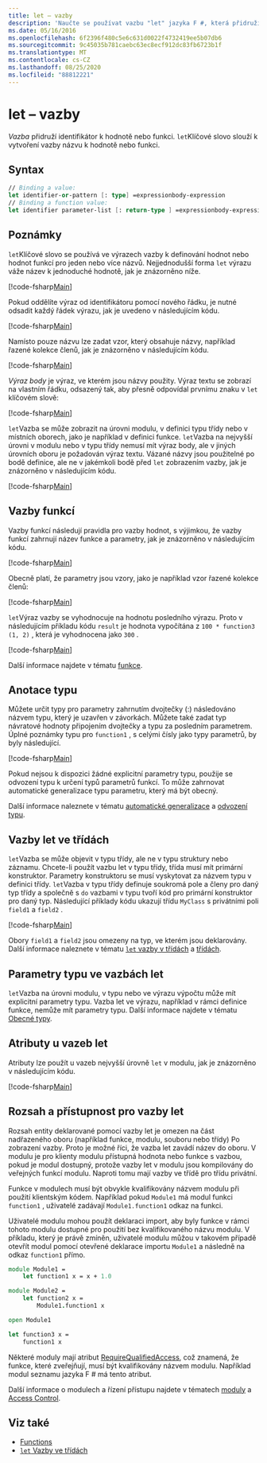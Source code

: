 ```yaml
---
title: let – vazby
description: 'Naučte se používat vazbu "let" jazyka F #, která přidruží identifikátor k hodnotě nebo funkci.'
ms.date: 05/16/2016
ms.openlocfilehash: 6f2396f480c5e6c631d0022f4732419ee5b07db6
ms.sourcegitcommit: 9c45035b781caebc63ec8ecf912dc83fb6723b1f
ms.translationtype: MT
ms.contentlocale: cs-CZ
ms.lasthandoff: 08/25/2020
ms.locfileid: "88812221"
---
```

# <a name="let-bindings"></a>let – vazby

*Vazba* přidruží identifikátor k hodnotě nebo funkci. `let`Klíčové slovo slouží k vytvoření vazby názvu k hodnotě nebo funkci.

## <a name="syntax"></a>Syntax

```fsharp
// Binding a value:
let identifier-or-pattern [: type] =expressionbody-expression
// Binding a function value:
let identifier parameter-list [: return-type ] =expressionbody-expression
```

## <a name="remarks"></a>Poznámky

`let`Klíčové slovo se používá ve výrazech vazby k definování hodnot nebo hodnot funkcí pro jeden nebo více názvů. Nejjednodušší forma `let` výrazu váže název k jednoduché hodnotě, jak je znázorněno níže.

[!code-fsharp[Main](~/samples/snippets/fsharp/lang-ref-1/snippet1101.fs)]

Pokud oddělíte výraz od identifikátoru pomocí nového řádku, je nutné odsadit každý řádek výrazu, jak je uvedeno v následujícím kódu.

[!code-fsharp[Main](~/samples/snippets/fsharp/lang-ref-1/snippet1102.fs)]

Namísto pouze názvu lze zadat vzor, který obsahuje názvy, například řazené kolekce členů, jak je znázorněno v následujícím kódu.

[!code-fsharp[Main](~/samples/snippets/fsharp/lang-ref-1/snippet1103.fs)]

*Výraz body* je výraz, ve kterém jsou názvy použity. Výraz textu se zobrazí na vlastním řádku, odsazený tak, aby přesně odpovídal prvnímu znaku v `let` klíčovém slově:

[!code-fsharp[Main](~/samples/snippets/fsharp/lang-ref-1/snippet1104.fs)]

`let`Vazba se může zobrazit na úrovni modulu, v definici typu třídy nebo v místních oborech, jako je například v definici funkce. `let`Vazba na nejvyšší úrovni v modulu nebo v typu třídy nemusí mít výraz body, ale v jiných úrovních oboru je požadován výraz textu. Vázané názvy jsou použitelné po bodě definice, ale ne v jakémkoli bodě před `let` zobrazením vazby, jak je znázorněno v následujícím kódu.

[!code-fsharp[Main](~/samples/snippets/fsharp/lang-ref-1/snippet1105.fs)]

## <a name="function-bindings"></a>Vazby funkcí

Vazby funkcí následují pravidla pro vazby hodnot, s výjimkou, že vazby funkcí zahrnují název funkce a parametry, jak je znázorněno v následujícím kódu.

[!code-fsharp[Main](~/samples/snippets/fsharp/lang-ref-1/snippet1106.fs)]

Obecně platí, že parametry jsou vzory, jako je například vzor řazené kolekce členů:

[!code-fsharp[Main](~/samples/snippets/fsharp/lang-ref-1/snippet1107.fs)]

`let`Výraz vazby se vyhodnocuje na hodnotu posledního výrazu. Proto v následujícím příkladu kódu `result` je hodnota vypočítána z `100 * function3 (1, 2)` , která je vyhodnocena jako `300` .

[!code-fsharp[Main](~/samples/snippets/fsharp/lang-ref-1/snippet1109.fs)]

Další informace najdete v tématu [funkce](index.md).

## <a name="type-annotations"></a>Anotace typu

Můžete určit typy pro parametry zahrnutím dvojtečky (:) následováno názvem typu, který je uzavřen v závorkách. Můžete také zadat typ návratové hodnoty připojením dvojtečky a typu za posledním parametrem. Úplné poznámky typu pro `function1` , s celými čísly jako typy parametrů, by byly následující.

[!code-fsharp[Main](~/samples/snippets/fsharp/lang-ref-1/snippet1108.fs)]

Pokud nejsou k dispozici žádné explicitní parametry typu, použije se odvození typu k určení typů parametrů funkcí. To může zahrnovat automatické generalizace typu parametru, který má být obecný.

Další informace naleznete v tématu [automatické generalizace](../generics/automatic-generalization.md) a [odvození typu](../type-inference.md).

## <a name="let-bindings-in-classes"></a>Vazby let ve třídách

`let`Vazba se může objevit v typu třídy, ale ne v typu struktury nebo záznamu. Chcete-li použít vazbu let v typu třídy, třída musí mít primární konstruktor. Parametry konstruktoru se musí vyskytovat za názvem typu v definici třídy. `let`Vazba v typu třídy definuje soukromá pole a členy pro daný typ třídy a společně s `do` vazbami v typu tvoří kód pro primární konstruktor pro daný typ. Následující příklady kódu ukazují třídu `MyClass` s privátními poli `field1` a `field2` .

[!code-fsharp[Main](~/samples/snippets/fsharp/lang-ref-1/snippet1110.fs)]

Obory `field1` a `field2` jsou omezeny na typ, ve kterém jsou deklarovány. Další informace naleznete v tématu [ `let` vazby v třídách](../members/let-bindings-in-classes.md) a [třídách](../classes.md).

## <a name="type-parameters-in-let-bindings"></a>Parametry typu ve vazbách let

`let`Vazba na úrovni modulu, v typu nebo ve výrazu výpočtu může mít explicitní parametry typu. Vazba let ve výrazu, například v rámci definice funkce, nemůže mít parametry typu. Další informace najdete v tématu [Obecné typy](../generics/index.md).

## <a name="attributes-on-let-bindings"></a>Atributy u vazeb let

Atributy lze použít u vazeb nejvyšší úrovně `let` v modulu, jak je znázorněno v následujícím kódu.

[!code-fsharp[Main](~/samples/snippets/fsharp/lang-ref-1/snippet1111.fs)]

## <a name="scope-and-accessibility-of-let-bindings"></a>Rozsah a přístupnost pro vazby let

Rozsah entity deklarované pomocí vazby let je omezen na část nadřazeného oboru (například funkce, modulu, souboru nebo třídy) Po zobrazení vazby. Proto je možné říci, že vazba let zavádí název do oboru. V modulu je pro klienty modulu přístupná hodnota nebo funkce s vazbou, pokud je modul dostupný, protože vazby let v modulu jsou kompilovány do veřejných funkcí modulu. Naproti tomu mají vazby ve třídě pro třídu privátní.

Funkce v modulech musí být obvykle kvalifikovány názvem modulu při použití klientským kódem. Například pokud `Module1` má modul funkci `function1` , uživatelé zadávají `Module1.function1` odkaz na funkci.

Uživatelé modulu mohou použít deklaraci import, aby byly funkce v rámci tohoto modulu dostupné pro použití bez kvalifikovaného názvu modulu. V příkladu, který je právě zmíněn, uživatelé modulu můžou v takovém případě otevřít modul pomocí otevřené deklarace importu `Module1` a následně na odkaz `function1` přímo.

```fsharp
module Module1 =
    let function1 x = x + 1.0

module Module2 =
    let function2 x =
        Module1.function1 x

open Module1

let function3 x =
    function1 x
```

Některé moduly mají atribut [RequireQualifiedAccess](https://fsharp.github.io/fsharp-core-docs/reference/fsharp-core-requirequalifiedaccessattribute.html), což znamená, že funkce, které zveřejňují, musí být kvalifikovány názvem modulu. Například modul seznamu jazyka F # má tento atribut.

Další informace o modulech a řízení přístupu najdete v tématech [moduly](../modules.md) a [Access Control](../access-control.md).

## <a name="see-also"></a>Viz také

- [Functions](index.md)
- [`let` Vazby ve třídách](../members/let-bindings-in-classes.md)

